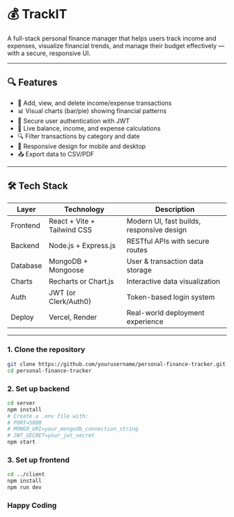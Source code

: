 # 💰 TrackIT

A full-stack personal finance manager that helps users track income and expenses, visualize financial trends, and manage their budget effectively — with a secure, responsive UI.

---

## 🔍 Features

- 🧾 Add, view, and delete income/expense transactions
- 📊 Visual charts (bar/pie) showing financial patterns
- 💼 Secure user authentication with JWT
- 🧮 Live balance, income, and expense calculations
- 🔍 Filter transactions by category and date
- 📱 Responsive design for mobile and desktop
- 📤 Export data to CSV/PDF

---

## 🛠 Tech Stack

| Layer      | Technology                     | Description                                |
|-----------|---------------------------------|--------------------------------------------|
| Frontend  | React + Vite + Tailwind CSS     | Modern UI, fast builds, responsive design  |
| Backend   | Node.js + Express.js            | RESTful APIs with secure routes            |
| Database  | MongoDB + Mongoose              | User & transaction data storage            |
| Charts    | Recharts or Chart.js            | Interactive data visualization             |
| Auth      | JWT (or Clerk/Auth0)            | Token-based login system                   |
| Deploy    | Vercel, Render                  | Real-world deployment experience           |

---

### 1. Clone the repository

```bash
git clone https://github.com/yourusername/personal-finance-tracker.git
cd personal-finance-tracker
```

### 2. Set up backend
```bash
cd server
npm install
# Create a .env file with:
# PORT=5000
# MONGO_URI=your_mongodb_connection_string
# JWT_SECRET=your_jwt_secret
npm start
```

### 3. Set up frontend
```bash
cd ../client
npm install
npm run dev
```

### Happy Coding
